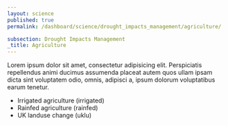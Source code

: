 ```yaml
---
layout: science
published: true
permalink: /dashboard/science/drought_impacts_management/agriculture/

subsection: Drought Impacts Management
_title: Agriculture
---
```

Lorem ipsum dolor sit amet, consectetur adipisicing elit. Perspiciatis repellendus animi ducimus assumenda placeat autem quos ullam ipsam dicta sint voluptatem odio, omnis, adipisci a, ipsum dolorum voluptatibus earum tenetur.

* Irrigated agriculture (irrigated)
* Rainfed agriculture (rainfed)
* UK landuse change (uklu)